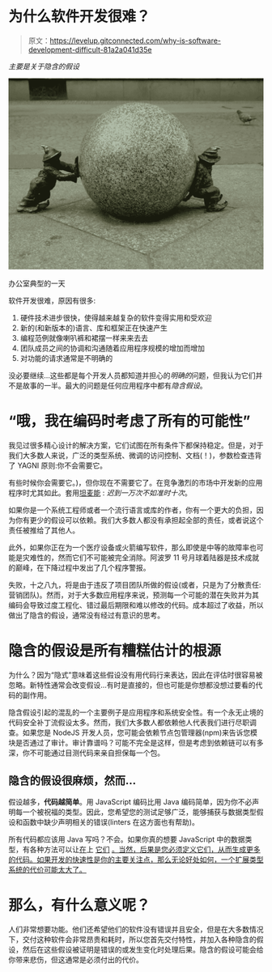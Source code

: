 # 为什么软件开发很难？

> 原文：<https://levelup.gitconnected.com/why-is-software-development-difficult-81a2a041d35e>

*主要是关于隐含的假设*

![](img/ca1aedbdfdab974e6dcaf98be86279f8.png)

办公室典型的一天

软件开发很难，原因有很多:

1.  硬件技术进步很快，使得越来越复杂的软件变得实用和受欢迎
2.  新的(和新版本的)语言、库和框架正在快速产生
3.  编程范例就像喇叭裤和裙摆一样来来去去
4.  团队成员之间的协调和沟通随着应用程序规模的增加而增加
5.  对功能的请求通常是不明确的

没必要继续…这些都是每个开发人员都知道并担心的*明确的*问题，但我认为它们并不是故事的一半。最大的问题是任何应用程序中都有*隐含假设*。

# “哦，我在编码时考虑了所有的可能性”

我见过很多精心设计的解决方案，它们试图在所有条件下都保持稳定。但是，对于我们大多数人来说，广泛的类型系统、微调的访问控制、文档(！)，参数检查违背了 YAGNI 原则:你不会需要它。

有些时候你会需要它。)，但你现在不需要它了。在竞争激烈的市场中开发新的应用程序时尤其如此。套用[坦麦能](https://en.wikipedia.org/wiki/Timur) : *迟到一万次不如准时十次*。

如果你是一个系统工程师或者一个流行语言或库的作者，你有一个更大的负担，因为你有更少的假设可以依赖。我们大多数人都没有承担起全部的责任，或者说这个责任被推给了其他人。

此外，如果你正在为一个医疗设备或火箭编写软件，那么即使是中等的故障率也可能是灾难性的，然而它们不可能被完全消除。阿波罗 11 号月球着陆器是技术成就的巅峰，在下降过程中发出了几个程序警报。

失败，十之八九，将是由于违反了项目团队所做的假设(或者，只是为了分散责任:营销团队)。然而，对于大多数应用程序来说，预测每一个可能的潜在失败并为其编码会导致过度工程化、错过最后期限和难以修改的代码。成本超过了收益，所以做出了隐含的假设，通常没有经过有意识的思考。

# 隐含的假设是所有糟糕估计的根源

为什么？因为“隐式”意味着这些假设没有用代码行来表达，因此在评估时很容易被忽略。新特性通常会改变假设…有时是直接的，但也可能是你想都没想过要看的代码的副作用。

隐含假设引起的混乱的一个主要例子是应用程序和系统安全性。有一个永无止境的代码安全补丁流假设太多。然而，我们大多数人都依赖他人代表我们进行尽职调查。如果您是 NodeJS 开发人员，您可能会依赖节点包管理器(npm)来告诉您模块是否通过了审计。审计靠谱吗？可能不完全是这样，但是考虑到依赖链可以有多深，你不可能通过目测代码来亲自担保每一个包。

## 隐含的假设很麻烦，然而…

假设越多，**代码越简单**。用 JavaScript 编码比用 Java 编码简单，因为你不必声明每一个被祝福的类型。因此，您希望您的测试足够广泛，能够捕获与数据类型假设和函数中缺少声明相关的错误(linters 在这方面也有帮助)。

所有代码都应该用 Java 写吗？不会。如果你真的想要 JavaScript 中的数据类型，有各种方法可以让[在](https://www.typescriptlang.org/)上 [它们](https://reactjs.org/docs/typechecking-with-proptypes.html) [。当然，后果是您必须定义它们，从而生成更多的代码。如果开发的快速性是你的主要关注点，那么无论好处如何，一个扩展类型系统的代价可能太大了。](https://flow.org/)

# 那么，有什么意义呢？

人们非常想要功能。他们还希望他们的软件没有错误并且安全，但是在大多数情况下，交付这种软件会非常昂贵和耗时，所以您首先交付特性，并加入各种隐含的假设，然后在这些假设被证明是错误的或发生变化时处理后果。隐含的假设可能会给你带来悲伤，但这通常是必须付出的代价。
